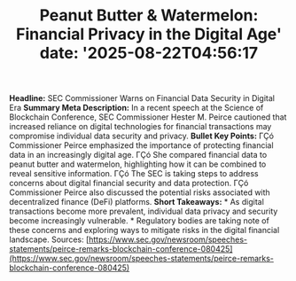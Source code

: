 ﻿---
title: "Peanut Butter & Watermelon: Financial Privacy in the Digital Age'
date: '2025-08-22T04:56:17"
category: "Markets"
summary: ""
slug: "peanut butter  watermelon financial privacy in the digital a"
source_urls:
  - "https://www.sec.gov/newsroom/speeches-statements/peirce-remarks-blockchain-conference-080425"
seo:
  title: "Peanut Butter & Watermelon: Financial Privacy in the Digital Age | Hash n Hedge'
  description: '"
  keywords: ["news", "markets", "brief"]
---
**Headline:** SEC Commissioner Warns on Financial Data Security in Digital Era  **Summary Meta Description:** In a recent speech at the Science of Blockchain Conference, SEC Commissioner Hester M. Peirce cautioned that increased reliance on digital technologies for financial transactions may compromise individual data security and privacy.  **Bullet Key Points:**  ΓÇó Commissioner Peirce emphasized the importance of protecting financial data in an increasingly digital age. ΓÇó She compared financial data to peanut butter and watermelon, highlighting how it can be combined to reveal sensitive information. ΓÇó The SEC is taking steps to address concerns about digital financial security and data protection. ΓÇó Commissioner Peirce also discussed the potential risks associated with decentralized finance (DeFi) platforms.  **Short Takeaways:**  * As digital transactions become more prevalent, individual data privacy and security become increasingly vulnerable. * Regulatory bodies are taking note of these concerns and exploring ways to mitigate risks in the digital financial landscape.  Sources: [https://www.sec.gov/newsroom/speeches-statements/peirce-remarks-blockchain-conference-080425](https://www.sec.gov/newsroom/speeches-statements/peirce-remarks-blockchain-conference-080425) 
